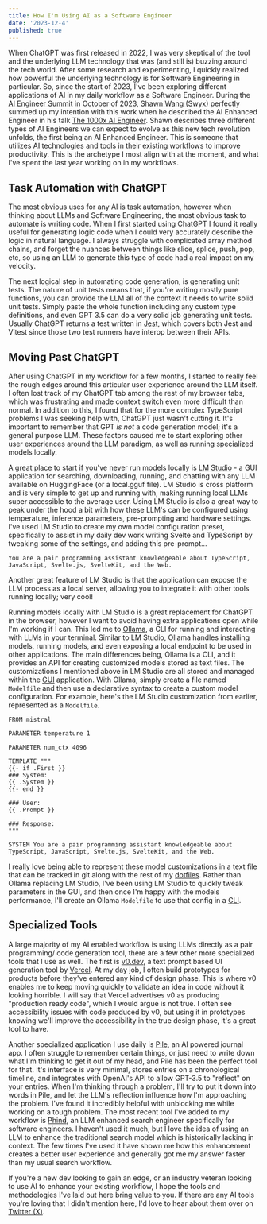 ```yaml
---
title: How I'm Using AI as a Software Engineer
date: '2023-12-4'
published: true
---
```


When ChatGPT was first released in 2022, I was very skeptical of the tool and the underlying LLM technology that was (and still is) buzzing around the tech world. After some research and experimenting, I quickly realized how powerful the underlying technology is for Software Engineering in particular. So, since the start of 2023, I've been exploring different applications of AI in my daily workflow as a Software Engineer. During the [AI Engineer Summit](https://twitter.com/aiDotengineer) in October of 2023, [Shawn Wang (Swyx)](https://twitter.com/swyx) perfectly summed up my intention with this work when he described the AI Enhanced Engineer in his talk [The 1000x AI Engineer](https://youtu.be/qaJXBMwUkoE?si=QW_cpk50M45UBEI0). Shawn describes three different types of AI Engineers we can expect to evolve as this new tech revolution unfolds, the first being an AI Enhanced Engineer. This is someone that utilizes AI technologies and tools in their existing workflows to improve productivity. This is the archetype I most align with at the moment, and what I've spent the last year working on in my workflows.

## Task Automation with ChatGPT

The most obvious uses for any AI is task automation, however when thinking about LLMs and Software Engineering, the most obvious task to automate is writing code. When I first started using ChatGPT I found it really useful for generating logic code when I could very accurately describe the logic in natural language. I always struggle with complicated array method chains, and forget the nuances between things like slice, splice, push, pop, etc, so using an LLM to generate this type of code had a real impact on my velocity.

The next logical step in automating code generation, is generating unit tests. The nature of unit tests means that, if you're writing mostly pure functions, you can provide the LLM all of the context it needs to write solid unit tests. Simply paste the whole function including any custom type definitions, and even GPT 3.5 can do a very solid job generating unit tests. Usually ChatGPT returns a test written in [Jest](https://jestjs.io/), which covers both Jest and Vitest since those two test runners have interop between their APIs.

## Moving Past ChatGPT

After using ChatGPT in my workflow for a few months, I started to really feel the rough edges around this articular user experience around the LLM itself. I often lost track of my ChatGPT tab among the rest of my browser tabs, which was frustrating and made context switch even more difficult than normal. In addition to this, I found that for the more complex TypeScript problems I was seeking help with, ChatGPT just wasn't cutting it. It's important to remember that GPT _is not_ a code generation model; it's a general purpose LLM. These factors caused me to start exploring other user experiences around the LLM paradigm, as well as running specialized models locally.

A great place to start if you've never run models locally is [LM Studio](https://lmstudio.ai/) - a GUI application for searching, downloading, running, and chatting with any LLM available on HuggingFace (or a local.gguf file). LM Studio is cross platform and is very simple to get up and running with, making running local LLMs super accessible to the average user. Using LM Studio is also a great way to peak under the hood a bit with how these LLM's can be configured using temperature, inference parameters, pre-prompting and hardware settings. I've used LM Studio to create my own model configuration preset, specifically to assist in my daily dev work writing Svelte and TypeScript by tweaking some of the settings, and adding this pre-prompt...

```shell
You are a pair programming assistant knowledgeable about TypeScript, JavaScript, Svelte.js, SvelteKit, and the Web.
```

Another great feature of LM Studio is that the application can expose the LLM process as a local server, allowing you to integrate it with other tools running locally; very cool!

Running models locally with LM Studio is a great replacement for ChatGPT in the browser, however I want to avoid having extra applications open while I'm working if I can. This led me to [Ollama](https://ollama.ai/), a CLI for running and interacting with LLMs in your terminal. Similar to LM Studio, Ollama handles installing models, running models, and even exposing a local endpoint to be used in other applications. The main differences being, Ollama is a CLI, and it provides an API for creating customized models stored as text files. The customizations I mentioned above in LM Studio are all stored and managed within the [GUI](https://en.wikipedia.org/wiki/Graphical_user_interface) application. With Ollama, simply create a file named `Modelfile` and then use a declarative syntax to create a custom model configuration. For example, here's the LM Studio customization from earlier, represented as a `Modelfile`.

```shell
FROM mistral

PARAMETER temperature 1

PARAMETER num_ctx 4096

TEMPLATE """
{{- if .First }}
### System:
{{ .System }}
{{- end }}

### User:
{{ .Prompt }}

### Response:
"""

SYSTEM You are a pair programming assistant knowledgeable about TypeScript, JavaScript, Svelte.js, SvelteKit, and the Web.
```

I really love being able to represent these model customizations in a text file that can be tracked in git along with the rest of my [dotfiles](https://github.com/stordahl/.dotfiles). Rather than Ollama replacing LM Studio, I've been using LM Studio to quickly tweak parameters in the GUI, and then once I'm happy with the models performance, I'll create an Ollama `Modelfile` to use that config in a [CLI](https://en.wikipedia.org/wiki/Command-line_interface).

## Specialized Tools

A large majority of my AI enabled workflow is using LLMs directly as a pair programming/ code generation tool, there are a few other more specialized tools that I use as well. The first is [v0.dev](https://v0.dev), a text prompt based UI generation tool by [Vercel](https://vercel.com). At my day job, I often build prototypes for products before they've entered any kind of design phase. This is where v0 enables me to keep moving quickly to validate an idea in code without it looking horrible. I will say that Vercel advertises v0 as producing "production ready code", which I would argue is not true. I often see accessibility issues with code produced by v0, but using it in prototypes knowing we'll improve the accessibility in the true design phase, it's a great tool to have.

Another specialized application I use daily is [Pile](https://udara.io/pile/), an AI powered journal app. I often struggle to remember certain things, or just need to write down what I'm thinking to get it out of my head, and Pile has been the perfect tool for that. It's interface is very minimal, stores entries on a chronological timeline, and integrates with OpenAI's API to allow GPT-3.5 to "reflect" on your entries. When I'm thinking through a problem, I'll try to put it down into words in Pile, and let the LLM's reflection influence how I'm approaching the problem. I've found it incredibly helpful with unblocking me while working on a tough problem. The most recent tool I've added to my workflow is [Phind](https://www.phind.com/), an LLM enhanced search engineer specifically for software engineers. I haven't used it much, but I love the idea of using an LLM to enhance the traditional search model which is historically lacking in context. The few times I've used it have shown me how this enhancement creates a better user experience and generally got me my answer faster than my usual search workflow.

If you're a new dev looking to gain an edge, or an industry veteran looking to use AI to enhance your existing workflow, I hope the tools and methodologies I've laid out here bring value to you. If there are any AI tools you're loving that I didn't mention here, I'd love to hear about them over on [Twitter (X)](https://x.com/stordahldotdev).
